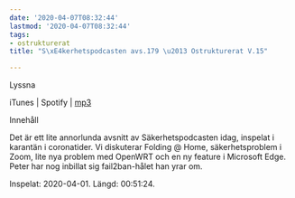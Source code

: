 ```yaml
---
date: '2020-04-07T08:32:44'
lastmod: '2020-04-07T08:32:44'
tags:
- ostrukturerat
title: "S\xE4kerhetspodcasten avs.179 \u2013 Ostrukturerat V.15"

---
```

Lyssna

iTunes \| Spotify \| [mp3](http://traffic.libsyn.com/sakerhetspodcasten/2020-04-01_Sakerhetspodcasten.mp3)

Innehåll

Det är ett lite annorlunda avsnitt av Säkerhetspodcasten idag, inspelat i karantän
i coronatider. Vi diskuterar Folding @ Home, säkerhetsproblem i Zoom, lite nya problem
med OpenWRT och en ny feature i Microsoft Edge. Peter har nog inbillat sig fail2ban-hålet
han yrar om.

Inspelat: 2020-04-01. Längd: 00:51:24.

